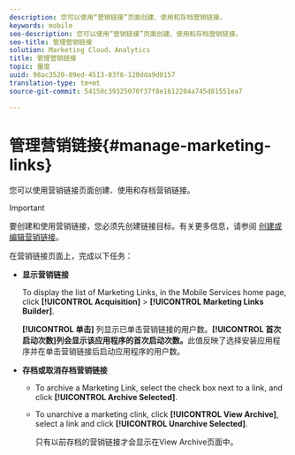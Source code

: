 ```yaml
---
description: 您可以使用“营销链接”页面创建、使用和存档营销链接。
keywords: mobile
seo-description: 您可以使用“营销链接”页面创建、使用和存档营销链接。
seo-title: 管理营销链接
solution: Marketing Cloud，Analytics
title: 管理营销链接
topic: 量度
uuid: 98ac3520-89ed-4513-83f6-120dda9d0157
translation-type: tm+mt
source-git-commit: 54150c39325070f37f8e1612204a745d81551ea7

---
```



# 管理营销链接{#manage-marketing-links}

您可以使用营销链接页面创建、使用和存档营销链接。

>[!IMPORTANT]
>
>要创建和使用营销链接，您必须先创建链接目标。有关更多信息，请参阅 [创建或编辑营销链接](/help/using/acquisition-main/c-marketing-links-builder/t-create-edit-adobe-links/t-create-edit-adobe-links.md)。

在营销链接页面上，完成以下任务：

* **显示营销链接**

   To display the list of Marketing Links, in the Mobile Services home page, click **[!UICONTROL Acquisition]** &gt; **[!UICONTROL Marketing Links Builder]**.

   **[!UICONTROL 单击]** 列显示已单击营销链接的用户数。**[!UICONTROL 首次启动次数]列会显示该应用程序的首次启动次数。**&#x200B;此值反映了选择安装应用程序并在单击营销链接后启动应用程序的用户数。

* **存档或取消存档营销链接**

   * To archive a Marketing Link, select the check box next to a link, and click **[!UICONTROL Archive Selected]**.
   * To unarchive a marketing clink, click **[!UICONTROL View Archive]**, select a link and click **[!UICONTROL Unarchive Selected]**.

      只有以前存档的营销链接才会显示在View Archive页面中。

